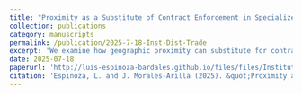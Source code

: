 ```yaml
---
title: "Proximity as a Substitute of Contract Enforcement in Specialized Trade"
collection: publications
category: manuscripts
permalink: /publication/2025-7-18-Inst-Dist-Trade
excerpt: 'We examine how geographic proximity can substitute for contract-enforcement institutions in enabling international exports of specialized goods. When exporters must meet buyers' specific product requirements, successful trade depends on either strong contract enforcement or close buyer-seller relationships that enable monitoring and trust. We argue that geographic proximity facilitates such relationships by reducing the costs of frequent business travel. Our theoretical framework predicts that institutional quality should primarily affect specialized trade over longer distances, as proximity-based relationship-building becomes prohibitively expensive. Using bilateral, product-specific export data in a gravity model, we find strong empirical support for this prediction. Consistent with our theory, we also show that business travel expenses and passenger flights decline more sharply with distance when destination countries have weak contract enforcement institutions.'
date: 2025-07-18
paperurl: 'http://luis-espinoza-bardales.github.io/files/files/Institutions_trade_and_travel.pdf'
citation: 'Espinoza, L. and J. Morales-Arilla (2025). &quot;Proximity as a Substitute of Contract Enforcement in Specialized Trade.&quot; <i>Working Paper</i>.'
---
```


